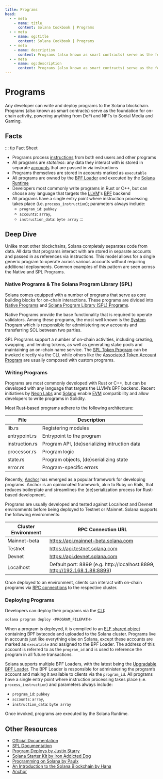```yaml
---
title: Programs
head:
  - - meta
    - name: title
      content: Solana Cookbook | Programs
  - - meta
    - name: og:title
      content: Solana Cookbook | Programs
  - - meta
    - name: description
      content: Programs (also known as smart contracts) serve as the foundation for on-chain activity. Learn about Programs and more Core Concepts at The Solana cookbook.
  - - meta
    - name: og:description
      content: Programs (also known as smart contracts) serve as the foundation for on-chain activity. Learn about Programs and more Core Concepts at The Solana cookbook.
---
```


# Programs

Any developer can write and deploy programs to the Solana blockchain. Programs (also known as smart contracts) serve as the foundation for on-chain activity, powering anything from DeFi and NFTs to Social Media and Gaming.

## Facts

::: tip Fact Sheet
- Programs process [instructions](./transactions) from both end users and other programs
- All programs are *stateless*: any data they interact with is stored in separate [accounts](./accounts.md) that are passed in via instructions
- Programs themselves are stored in accounts marked as `executable`
- All programs are owned by the [BPF Loader](https://docs.solana.com/developing/runtime-facilities/programs#bpf-loader) and executed by the [Solana Runtime](https://docs.solana.com/developing/programming-model/runtime)
- Developers most commonly write programs in Rust or C++, but can choose any language that targets the [LLVM](https://llvm.org/)'s [BPF](https://en.wikipedia.org/wiki/Berkeley_Packet_Filter) backend
- All programs have a single entry point where instruction processing takes place (i.e. `process_instruction`); parameters always include:
    - `program_id`: `pubkey`
    - `accounts`: `array`, 
    - `instruction_data`: `byte array`
:::

## Deep Dive

Unlike most other blockchains, Solana completely separates code from data. All data that programs interact with are stored in separate accounts and passed in as references via instructions. This model allows for a single generic program to operate across various accounts without requiring additional deployments. Common examples of this pattern are seen across the Native and SPL Programs.

### Native Programs & The Solana Program Library (SPL)

Solana comes equipped with a number of programs that serve as core building blocks for on-chain interactions. These programs are divided into [Native Programs](https://docs.solana.com/developing/runtime-facilities/programs#bpf-loader) and [Solana Program Library (SPL) Programs](https://spl.solana.com/).

Native Programs provide the base functionality that is required to operate validators. Among these programs, the most well known is the [System Program](https://docs.solana.com/developing/runtime-facilities/programs#system-program) which is responsible for administering new accounts and transferring SOL between two parties.

SPL Programs support a number of on-chain activities, including creating, swapping, and lending tokens, as well as generating stake pools and maintaining an on-chain name service. The [SPL Token Program](https://spl.solana.com/token) can be invoked directly via the CLI, while others like the [Associated Token Account Program](https://spl.solana.com/associated-token-account) are usually composed with custom programs.

### Writing Programs

Programs are most commonly developed with Rust or C++, but can be developed with any language that targets the LLVM’s BPF backend. Recent initiatives by [Neon Labs](https://neon-labs.org/) and [Solang](https://solang.readthedocs.io/en/latest/) enable [EVM](https://ethereum.org/en/developers/docs/evm/) compatibility and allow developers to write programs in Solidity.

Most Rust-based programs adhere to the following architecture:

| File           | Description                                  |
|----------------|----------------------------------------------|
| lib.rs         | Registering modules                          |
| entrypoint.rs  | Entrypoint to the program                    |
| instruction.rs | Program API, (de)serializing intruction data |
| processor.rs   | Program logic                                |
| state.rs       | Program objects, (de)serializing state       |
| error.rs       | Program-specific errors                      |

Recently, [Anchor](https://project-serum.github.io/anchor/getting-started/introduction.html) has emerged as a popular framework for developing programs. Anchor is an opinionated framework, akin to Ruby on Rails, that reduces boilerplate and streamlines the (de)serialization process for Rust-based development.

Programs are usually developed and tested against Localhost and Devnet environments before being deployed to Testnet or Mainnet. Solana supports the following environments:

| Cluster Environment  | RPC Connection URL                                                        |
|----------------------|---------------------------------------------------------------------------|
| Mainnet-beta         | https://api.mainnet-beta.solana.com                                       |
| Testnet              | https://api.testnet.solana.com                                            |
| Devnet               | https://api.devnet.solana.com                                             |
| Localhost            | Default port: 8899 (e.g. http://localhost:8899, http://192.168.1.88:8899) |

Once deployed to an environment, clients can interact with on-chain programs via [RPC connections](https://docs.solana.com/developing/clients/jsonrpc-api) to the respective cluster.

### Deploying Programs

Developers can deploy their programs via the [CLI](https://docs.solana.com/cli/deploy-a-program
):

```bash
solana program deploy <PROGRAM_FILEPATH>
```

When a program is deployed, it is compiled to an [ELF shared object](https://en.wikipedia.org/wiki/Executable_and_Linkable_Format) containing BPF bytecode and uploaded to the Solana cluster. Programs live in accounts just like everything else on Solana, except these accounts are marked as `executable` and assigned to the BPF Loader. The address of this account is referred to as the `program_id` and is used to reference the program in all future transactions.

Solana supports multiple BPF Loaders, with the latest being the [Upgradable BPF Loader](https://explorer.solana.com/address/BPFLoaderUpgradeab1e11111111111111111111111). The BPF Loader is responsible for administering the program’s account and making it available to clients via the `program_id`. All programs have a single entry point where instruction processing takes place (i.e. `process_instruction`) and parameters always include:
- `program_id`: `pubkey`
- `accounts`: `array`, 
- `instruction_data`: `byte array`

Once invoked, programs are executed by the Solana Runtime.

## Other Resources

- [Official Documentation](https://docs.solana.com/developing/on-chain-programs/overview)
- [SPL Documentation](https://spl.solana.com/)
- [Program Deploys by Justin Starry](https://jstarry.notion.site/Program-deploys-29780c48794c47308d5f138074dd9838)
- [Solana Starter Kit by Iron Addicted Dog](https://hackmd.io/@ironaddicteddog/solana-starter-kit)
- [Programming on Solana by Paulx](https://paulx.dev/blog/2021/01/14/programming-on-solana-an-introduction/)
- [An Introduction to the Solana Blockchain by Hana](https://2501babe.github.io/posts/solana101.html)
- [Anchor](https://project-serum.github.io/anchor/getting-started/introduction.html)
